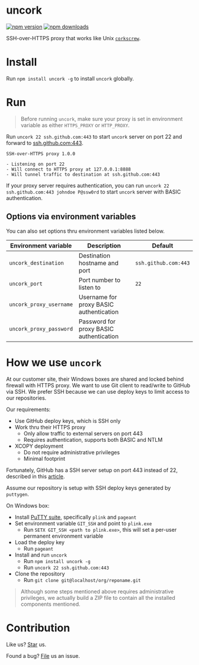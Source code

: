 # uncork

[![npm version](https://badge.fury.io/js/uncork.svg)](https://npmjs.com/package/uncork) [![npm downloads](https://img.shields.io/npm/dm/uncork.svg)](https://npmjs.com/package/uncork)

SSH-over-HTTPS proxy that works like Unix [`corkscrew`](http://agroman.net/corkscrew/).

# Install

Run `npm install uncork -g` to install `uncork` globally.

# Run

> Before running `uncork`, make sure your proxy is set in environment variable as either `HTTPS_PROXY` or `HTTP_PROXY`.

Run `uncork 22 ssh.github.com:443` to start `uncork` server on port 22 and forward to [ssh.github.com:443](ssh://ssh.github.com:443).

```
SSH-over-HTTPS proxy 1.0.0

- Listening on port 22
- Will connect to HTTPS proxy at 127.0.0.1:8888
- Will tunnel traffic to destination at ssh.github.com:443
```

If your proxy server requires authentication, you can run `uncork 22 ssh.github.com:443 johndoe P@ssw0rd` to start `uncork` server with BASIC authentication.

## Options via environment variables

You can also set options thru environment variables listed below.

| Environment variable    | Description                             | Default              |
| ----------------------- | --------------------------------------- | -------------------- |
| `uncork_destination`    | Destination hostname and port           | `ssh.github.com:443` |
| `uncork_port`           | Port number to listen to                | `22`                 |
| `uncork_proxy_username` | Username for proxy BASIC authentication |                      |
| `uncork_proxy_password` | Password for proxy BASIC authentication |                      |

# How we use `uncork`

At our customer site, their Windows boxes are shared and locked behind firewall with HTTPS proxy. We want to use Git client to read/write to GitHub via SSH. We prefer SSH because we can use deploy keys to limit access to our repositories.

Our requirements:

* Use GitHub deploy keys, which is SSH only
* Work thru their HTTPS proxy
  * Only allow traffic to external servers on port 443
  * Requires authentication, supports both BASIC and NTLM
* XCOPY deployment
  * Do not require administrative privileges
  * Minimal footprint

Fortunately, GitHub has a SSH server setup on port 443 instead of 22, described in this [article](https://help.github.com/articles/using-ssh-over-the-https-port/).

Assume our repository is setup with SSH deploy keys generated by `puttygen`.

On Windows box:

* Install [PuTTY suite](http://www.chiark.greenend.org.uk/~sgtatham/putty/), specifically `plink` and `pageant`
* Set environment variable `GIT_SSH` and point to `plink.exe`
  * Run `SETX GIT_SSH <path to plink.exe>`, this will set a per-user permanent environment variable
* Load the deploy key
  * Run `pageant`
* Install and run `uncork`
  * Run `npm install uncork -g`
  * Run `uncork 22 ssh.github.com:443`
* Clone the repository
  * Run `git clone git@localhost/org/reponame.git`

> Although some steps mentioned above requires administrative privileges, we actually build a ZIP file to contain all the installed components mentioned.

# Contribution

Like us? [Star](https://github.com/compulim/uncork/stargazers) us.

Found a bug? [File](https://github.com/compulim/uncork/issues) us an issue.
